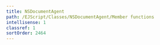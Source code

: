 ```yaml
---
title: NSDocumentAgent
path: /EJScript/Classes/NSDocumentAgent/Member functions
intellisense: 1
classref: 1
sortOrder: 2464
---
```





